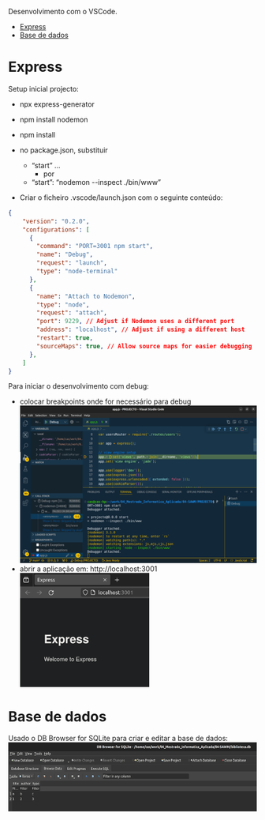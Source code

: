 Desenvolvimento com o VSCode.

- [Express](#express)
- [Base de dados](#base-de-dados)

# Express

Setup inicial projecto:

- npx express-generator
    
- npm install nodemon
    
- npm install
    
- no package.json, substituir
    
    - “start” …
        - por
    - “start”: “nodemon --inspect ./bin/www”
- Criar o ficheiro .vscode/launch.json com o seguinte conteúdo:
    

```json
{
    "version": "0.2.0",
    "configurations": [
      {
        "command": "PORT=3001 npm start",
        "name": "Debug",
        "request": "launch",
        "type": "node-terminal"
      },
      {
        "name": "Attach to Nodemon",
        "type": "node",
        "request": "attach",
        "port": 9229, // Adjust if Nodemon uses a different port
        "address": "localhost", // Adjust if using a different host
        "restart": true,
        "sourceMaps": true, // Allow source maps for easier debugging
      },
    ]
}
```

Para iniciar o desenvolvimento com debug:

- colocar breakpoints onde for necessário para debug<br>
<img src="02.png" width="511" height="319"><br>
- abrir a aplicação em: http://localhost:3001<br>
<img src="01.png" width="262" height="231"><br>

# Base de dados

Usado o DB Browser for SQLite para criar e editar a base de dados:<br/>
<img src="03.png" width="562" height="140">